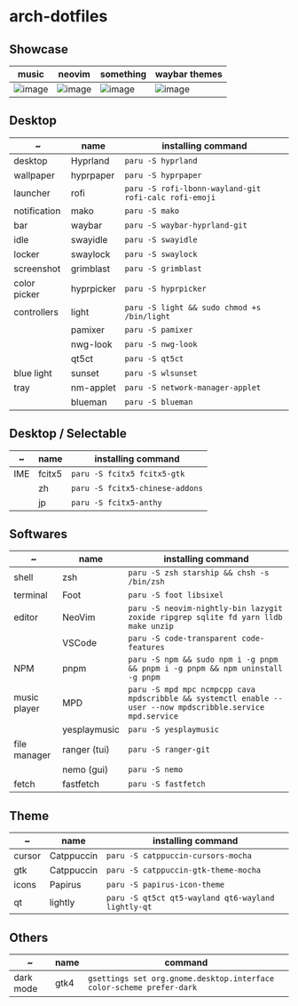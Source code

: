 # arch-dotfiles

## Showcase

| music                                                                                                           | neovim                                                                                                          | something                                                                                                       | waybar themes                                                                                                   |
| --------------------------------------------------------------------------------------------------------------- | --------------------------------------------------------------------------------------------------------------- | --------------------------------------------------------------------------------------------------------------- | --------------------------------------------------------------------------------------------------------------- |
| ![image](https://user-images.githubusercontent.com/73375859/235141782-d715aadd-b9ec-46b8-ac48-8116c1280bad.png) | ![image](https://user-images.githubusercontent.com/73375859/235141863-79ae2da5-be11-489f-9a15-f8e40e0dbb14.png) | ![image](https://user-images.githubusercontent.com/73375859/235142039-8b2a77da-af5b-4d2c-9cd2-04389adc5f06.png) | ![image](https://user-images.githubusercontent.com/73375859/235142126-cadcece8-522d-4d58-86fb-27b12820ccea.png) |

## Desktop

| ~            | name       | installing command                                    |
| ------------ | ---------- | ----------------------------------------------------- |
| desktop      | Hyprland   | `paru -S hyprland`                                    |
| wallpaper    | hyprpaper  | `paru -S hyprpaper`                                   |
| launcher     | rofi       | `paru -S rofi-lbonn-wayland-git rofi-calc rofi-emoji` |
| notification | mako       | `paru -S mako`                                        |
| bar          | waybar     | `paru -S waybar-hyprland-git`                         |
| idle         | swayidle   | `paru -S swayidle`                                    |
| locker       | swaylock   | `paru -S swaylock`                                    |
| screenshot   | grimblast  | `paru -S grimblast`                                   |
| color picker | hyprpicker | `paru -S hyprpicker`                                  |
| controllers  | light      | `paru -S light && sudo chmod +s /bin/light`           |
|              | pamixer    | `paru -S pamixer`                                     |
|              | nwg-look   | `paru -S nwg-look`                                    |
|              | qt5ct      | `paru -S qt5ct`                                       |
| blue light   | sunset     | `paru -S wlsunset`                                    |
| tray         | nm-applet  | `paru -S network-manager-applet`                      |
|              | blueman    | `paru -S blueman`                                     |

## Desktop / Selectable

| ~   | name   | installing command              |
| --- | ------ | ------------------------------- |
| IME | fcitx5 | `paru -S fcitx5 fcitx5-gtk`     |
|     | zh     | `paru -S fcitx5-chinese-addons` |
|     | jp     | `paru -S fcitx5-anthy`          |

## Softwares

| ~            | name         | installing command                                                                                          |
| ------------ | ------------ | ----------------------------------------------------------------------------------------------------------- |
| shell        | zsh          | `paru -S zsh starship && chsh -s /bin/zsh`                                                                  |
| terminal     | Foot         | `paru -S foot libsixel`                                                                                     |
| editor       | NeoVim       | `paru -S neovim-nightly-bin lazygit zoxide ripgrep sqlite fd yarn lldb make unzip`                          |
|              | VSCode       | `paru -S code-transparent code-features`                                                                    |
| NPM          | pnpm         | `paru -S npm && sudo npm i -g pnpm && pnpm i -g pnpm && npm uninstall -g pnpm`                              |
| music player | MPD          | `paru -S mpd mpc ncmpcpp cava mpdscribble && systemctl enable --user --now mpdscribble.service mpd.service` |
|              | yesplaymusic | `paru -S yesplaymusic`                                                                                      |
| file manager | ranger (tui) | `paru -S ranger-git`                                                                                        |
|              | nemo (gui)   | `paru -S nemo`                                                                                              |
| fetch        | fastfetch    | `paru -S fastfetch`                                                                                         |

## Theme

| ~      | name       | installing command                                 |
| ------ | ---------- | -------------------------------------------------- |
| cursor | Catppuccin | `paru -S catppuccin-cursors-mocha`                 |
| gtk    | Catppuccin | `paru -S catppuccin-gtk-theme-mocha`               |
| icons  | Papirus    | `paru -S papirus-icon-theme`                       |
| qt     | lightly    | `paru -S qt5ct qt5-wayland qt6-wayland lightly-qt` |

## Others

| ~         | name | command                                                              |
| --------- | ---- | -------------------------------------------------------------------- |
| dark mode | gtk4 | `gsettings set org.gnome.desktop.interface color-scheme prefer-dark` |
